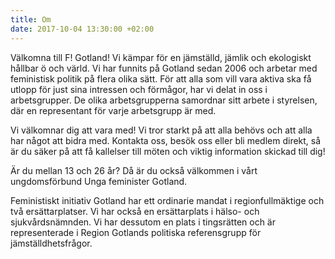 ```yaml
---
title: Om
date: 2017-10-04 13:30:00 +02:00
---
```


Välkomna till F! Gotland! Vi kämpar för en jämställd, jämlik och ekologiskt hållbar ö och värld. Vi har funnits på Gotland sedan 2006 och arbetar med feministisk politik på flera olika sätt. För att alla som vill vara aktiva ska få utlopp för just sina intressen och förmågor, har vi delat in oss i arbetsgrupper. De olika arbetsgrupperna samordnar sitt arbete i styrelsen, där en representant för varje arbetsgrupp är med.

Vi välkomnar dig att vara med! Vi tror starkt på att alla behövs och att alla har något att bidra med. Kontakta oss, besök oss eller bli medlem direkt, så är du säker på att få kallelser till möten och viktig information skickad till dig!

Är du mellan 13 och 26 år? Då är du också välkommen i vårt ungdomsförbund Unga feminister Gotland.

Feministiskt initiativ Gotland har ett ordinarie mandat i regionfullmäktige och två ersättarplatser. Vi har också en ersättarplats i hälso- och sjukvårdsnämnden. Vi har dessutom en plats i tingsrätten och är representerade i Region Gotlands politiska referensgrupp för jämställdhetsfrågor.